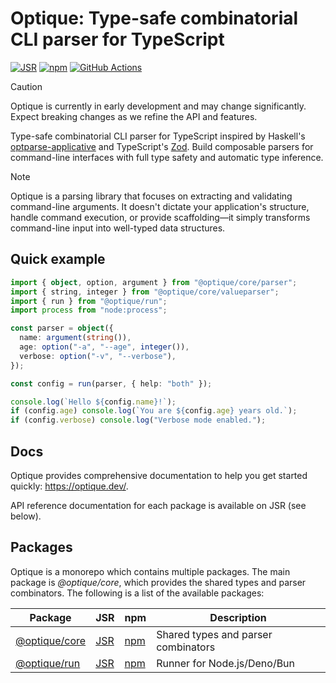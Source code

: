 Optique: Type-safe combinatorial CLI parser for TypeScript
==========================================================

[![JSR][JSR badge]][JSR]
[![npm][npm badge]][npm]
[![GitHub Actions][GitHub Actions badge]][GitHub Actions]

> [!CAUTION]
> Optique is currently in early development and may change significantly.
> Expect breaking changes as we refine the API and features.

Type-safe combinatorial CLI parser for TypeScript inspired by Haskell's
[optparse-applicative] and TypeScript's [Zod]. Build composable parsers for
command-line interfaces with full type safety and automatic type inference.

> [!NOTE]
> Optique is a parsing library that focuses on extracting and validating
> command-line arguments. It doesn't dictate your application's structure,
> handle command execution, or provide scaffolding—it simply transforms
> command-line input into well-typed data structures.

[JSR]: https://jsr.io/@optique
[JSR badge]: https://jsr.io/badges/@optique/core
[npm]: https://www.npmjs.com/package/@optique/core
[npm badge]: https://img.shields.io/npm/v/@optique/core?logo=npm
[GitHub Actions]: https://github.com/dahlia/optique/actions/workflows/main.yaml
[GitHub Actions badge]: https://github.com/dahlia/optique/actions/workflows/main.yaml/badge.svg
[optparse-applicative]: https://github.com/pcapriotti/optparse-applicative
[Zod]: https://zod.dev/


Quick example
-------------

~~~~ typescript
import { object, option, argument } from "@optique/core/parser";
import { string, integer } from "@optique/core/valueparser";
import { run } from "@optique/run";
import process from "node:process";

const parser = object({
  name: argument(string()),
  age: option("-a", "--age", integer()),
  verbose: option("-v", "--verbose"),
});

const config = run(parser, { help: "both" });

console.log(`Hello ${config.name}!`);
if (config.age) console.log(`You are ${config.age} years old.`);
if (config.verbose) console.log("Verbose mode enabled.");
~~~~


Docs
----

Optique provides comprehensive documentation to help you get started quickly:
<https://optique.dev/>.

API reference documentation for each package is available on JSR (see below).


Packages
--------

Optique is a monorepo which contains multiple packages.  The main package is
*@optique/core*, which provides the shared types and parser combinators.
The following is a list of the available packages:

| Package                          | JSR                      | npm                      | Description                         |
| -------------------------------- | ------------------------ | ------------------------ | ----------------------------------- |
| [@optique/core](/packages/core/) | [JSR][jsr:@optique/core] | [npm][npm:@optique/core] | Shared types and parser combinators |
| [@optique/run](/packages/run/)   | [JSR][jsr:@optique/run]  | [npm][npm:@optique/run]  | Runner for Node.js/Deno/Bun         |

[jsr:@optique/core]: https://jsr.io/@optique/core
[npm:@optique/core]: https://www.npmjs.com/package/@optique/core
[jsr:@optique/run]: https://jsr.io/@optique/run
[npm:@optique/run]: https://www.npmjs.com/package/@optique/run
